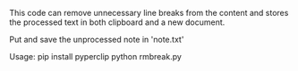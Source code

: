 This code can remove unnecessary line breaks from the content and stores the processed text in both clipboard and a new document.

Put and save the unprocessed note in 'note.txt'

Usage:
pip install pyperclip
python rmbreak.py
